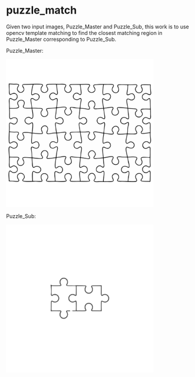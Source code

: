 # puzzle_match
<p>Given two input images, Puzzle_Master and Puzzle_Sub, this work is to use opencv template matching to find the closest matching region in Puzzle_Master corresponding to Puzzle_Sub.</p>
<p>Puzzle_Master:</p>
<img src="https://github.com/sean-sun/puzzle_match/blob/master/images/Puzzle_Master.png" width="400" height="400" alt="Puzzle_Master"/>
<p>Puzzle_Sub:</p>
<img src="https://github.com/sean-sun/puzzle_match/blob/master/images/Puzzle_Sub.png" width="400" height="400" alt="Puzzle_Sub"/>
